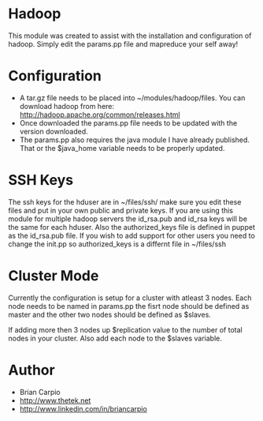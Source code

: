 # Hadoop #

This module was created to assist with the installation and configuration of hadoop. Simply edit the params.pp file and mapreduce your self away!

# Configuration #

* A tar.gz file needs to be placed into ~/modules/hadoop/files. You can download hadoop from here: http://hadoop.apache.org/common/releases.html
* Once downloaded the params.pp file needs to be updated with the version downloaded. 
* The params.pp also requires the java module I have already published. That or the $java_home variable needs to be properly updated.

# SSH Keys #

The ssh keys for the hduser are in ~/files/ssh/ make sure you edit these files and put in your own public and private keys. If you are using this module for multiple hadoop servers the id_rsa.pub and id_rsa keys will be the same for each hduser. Also the authorized_keys file is defined in puppet as the id_rsa.pub file. If you wish to add support for other users you need to change the init.pp so authorized_keys is a differnt file in ~/files/ssh

# Cluster Mode #

Currently the configuration is setup for a cluster with atleast 3 nodes. Each node needs to be named in params.pp the fisrt node should be defined as master and the other two nodes should be defined as $slaves.

If adding more then 3 nodes up $replication value to the number of total nodes in your cluster. Also add each node to the $slaves variable. 


# Author #

* Brian Carpio
* http://www.thetek.net
* http://www.linkedin.com/in/briancarpio
